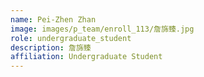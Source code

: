```yaml
---
name: Pei-Zhen Zhan
image: images/p_team/enroll_113/詹旆臻.jpg
role: undergraduate_student
description: 詹旆臻
affiliation: Undergraduate Student
---
```

